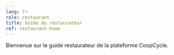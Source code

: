 ```yaml
---
lang: fr
role: restaurant
title: Guide du restaurateur
ref: restaurant-home
---
```


Bienvenue sur le guide restaurateur de la plateforme CoopCycle.
